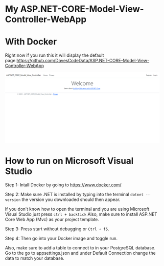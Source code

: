 # My ASP.NET-CORE-Model-View-Controller-WebApp
# With Docker

Right now if you run this it will display the default page.https://github.com/DavesCodeData/ASP.NET-CORE-Model-View-Controller-WebApp

![WebsiteHomePage](wwwroot/pngs/homescreen.png)

# How to run on Microsoft Visual Studio

Step 1: Intall Docker by going to https://www.docker.com/

Step 2: Make sure .NET is installed by typing into the terminal `dotnet --version` the version you downloaded should then appear.

If you don't know how to open the terminal and you are using Microsoft Visual Studio just press `ctrl + backtick`  Also, make sure to install ASP.NET Core Web App (Mvc) as your project template.

Step 3: Press start without debugging or `Ctrl + f5`.

Step 4: Then go into your Docker image and toggle run.

Also, make sure to add a table to connect to in your PostgreSQL database. Go to the go to appsettings.json and under
Default Connection change the data to match your database.
